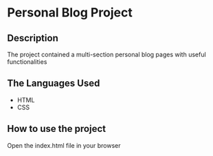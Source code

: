 # Personal Blog Project

## Description

The project contained a multi-section personal blog pages with useful functionalities

## The Languages Used

- HTML
- CSS

## How to use the project 

Open the index.html file in your browser

